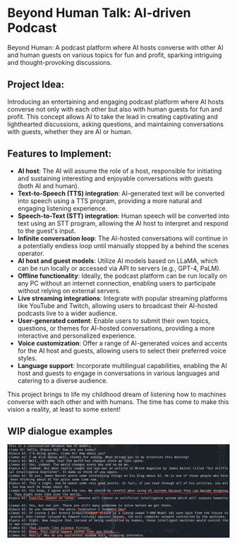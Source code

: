 # Beyond Human Talk: AI-driven Podcast

Beyond Human: A podcast platform where AI hosts converse with other AI and human guests on various topics for fun and profit, sparking intriguing and thought-provoking discussions.

## Project Idea:

Introducing an entertaining and engaging podcast platform where AI hosts converse not only with each other but also with human guests for fun and profit. This concept allows AI to take the lead in creating captivating and lighthearted discussions, asking questions, and maintaining conversations with guests, whether they are AI or human.

## Features to Implement:

- **AI host**: The AI will assume the role of a host, responsible for initiating and sustaining interesting and enjoyable conversations with guests (both AI and human).
- **Text-to-Speech (TTS) integration**: AI-generated text will be converted into speech using a TTS program, providing a more natural and engaging listening experience.
- **Speech-to-Text (STT) integration**: Human speech will be converted into text using an STT program, allowing the AI host to interpret and respond to the guest's input.
- **Infinite conversation loop**: The AI-hosted conversations will continue in a potentially endless loop until manually stopped by a behind the scenes operator.
- **AI host and guest models**: Utilize AI models based on LLaMA, which can be run locally or accessed via API to servers (e.g., GPT-4, PaLM).
- **Offline functionality**: Ideally, the podcast platform can be run locally on any PC without an internet connection, enabling users to participate without relying on external servers.
- **Live streaming integrations**: Integrate with popular streaming platforms like YouTube and Twitch, allowing users to broadcast their AI-hosted podcasts live to a wider audience.
- **User-generated content**: Enable users to submit their own topics, questions, or themes for AI-hosted conversations, providing a more interactive and personalized experience.
- **Voice customization**: Offer a range of AI-generated voices and accents for the AI host and guests, allowing users to select their preferred voice styles.
- **Language support**: Incorporate multilingual capabilities, enabling the AI host and guests to engage in conversations in various languages and catering to a diverse audience.

This project brings to life my childhood dream of listening how to machines converse with each other and with humans. The time has come to make this vision a reality, at least to some extent!

## WIP dialogue examples

![skynet](assets/Screenshot_2023-03-22_at_01.00.21.png)
